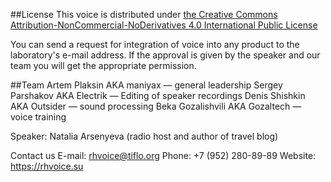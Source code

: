 ##License
This voice is distributed under [the Creative Commons Attribution-NonCommercial-NoDerivatives 4.0 International Public License](https://creativecommons.org/licenses/by-nc-nd/4.0/)

You can send a request for integration of voice into any product to the laboratory's e-mail address. If the approval is given by the speaker and our team you will get the appropriate permission.

##Team
Artem Plaksin AKA maniyax — general leadership
Sergey Parshakov AKA Electrik — Editing of speaker recordings
Denis Shishkin AKA Outsider — sound processing
Beka Gozalishvili AKA Gozaltech — voice training

Speaker: Natalia Arsenyeva (radio host and author of travel blog)

Contact us
E-mail: rhvoice@tiflo.org
Phone: +7 (952) 280-89-89
Website: https://rhvoice.su
